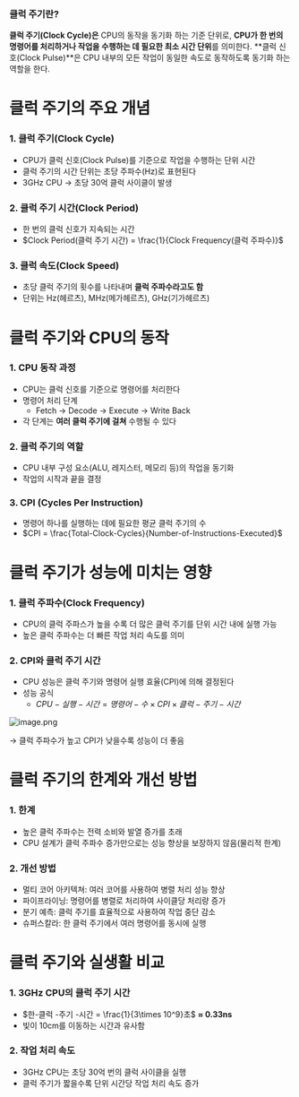 ### 클럭 주기란?

**클럭 주기(Clock Cycle)은** CPU의 동작을 동기화 하는 기준 단위로, **CPU가 한 번의 명령어를 처리하거나 작업을 수행하는 데 필요한 최소 시간 단위**를 의미한다. **클럭 신호(Clock Pulse)**은 CPU 내부의 모든 작업이 동일한 속도로 동작하도록 동기화 하는 역할을 한다.

# 클럭 주기의 주요 개념

### 1. 클럭 주기(Clock Cycle)

- CPU가 클럭 신호(Clock Pulse)를 기준으로 작업을 수행하는 단위 시간
- 클럭 주기의 시간 단위는 초당 주파수(Hz)로 표현된다
- 3GHz CPU → 초당 30억 클럭 사이클이 발생

### 2. 클럭 주기 시간(Clock Period)

- 한 번의 클럭 신호가 지속되는 시간
- $Clock Period(클럭 주기 시간) = \frac{1}{Clock Frequency(클럭 주파수)}$

### 3. 클럭 속도(Clock Speed)

- 초당 클럭 주기의 횟수를 나타내며 **클럭 주파수라고도 함**
- 단위는 Hz(헤르츠), MHz(메가헤르츠), GHz(기가헤르츠)

# 클럭 주기와 CPU의 동작

### 1. CPU 동작 과정

- CPU는 클럭 신호를 기준으로 명령어를 처리한다
- 명령어 처리 단계
  - Fetch → Decode → Execute → Write Back
- 각 단계는 **여러 클럭 주기에 걸쳐** 수행될 수 있다

### 2. 클럭 주기의 역할

- CPU 내부 구성 요소(ALU, 레지스터, 메모리 등)의 작업을 동기화
- 작업의 시작과 끝을 결정

### 3. CPI (Cycles Per Instruction)

- 명령어 하나를 실행하는 데에 필요한 평균 클럭 주기의 수
- $CPI = \frac{Total-Clock-Cycles}{Number-of-Instructions-Executed}$

# 클럭 주기가 성능에 미치는 영향

### 1. 클럭 주파수(Clock Frequency)

- CPU의 클럭 주파스가 높을 수록 더 많은 클럭 주기를 단위 시간 내에 실행 가능
- 높은 클럭 주파수는 더 빠른 작업 처리 속도를 의미

### 2. CPI와 클럭 주기 시간

- CPU 성능은 클럭 주기와 명령어 실행 효율(CPI)에 의해 결정된다
- 성능 공식
  - $CPU-실행-시간 = 명령어-수\times CPI\times 클럭-주기-시간$

![image.png](https://prod-files-secure.s3.us-west-2.amazonaws.com/68242557-e2bc-4f97-9376-3dc78501a66c/d0f8c1ff-ae10-4aa5-bd1e-50cdb2326b78/image.png)

→ 클럭 주파수가 높고 CPI가 낮을수록 성능이 더 좋음

# 클럭 주기의 한계와 개선 방법

### 1. 한계

- 높은 클럭 주파수는 전력 소비와 발열 증가를 초래
- CPU 설계가 클럭 주파수 증가만으로는 성능 향상을 보장하지 않음(물리적 한계)

### 2. 개선 방법

- 멀티 코어 아키텍쳐: 여러 코어를 사용하여 병렬 처리 성능 향상
- 파이프라이닝: 명령어를 병렬로 처리하여 사이클당 처리량 증가
- 분기 예측: 클럭 주기를 효율적으로 사용하여 작업 중단 감소
- 슈퍼스칼라: 한 클럭 주기에서 여러 명령어를 동시에 실행

# 클럭 주기와 실생활 비교

### 1. 3GHz CPU의 클럭 주기 시간

- $한-클럭 -주기 -시간 = \frac{1}{3\times 10^9}초$ **≈ 0.33ns**
- 빛이 10cm를 이동하는 시간과 유사함

### 2. 작업 처리 속도

- 3GHz CPU는 초당 30억 번의 클럭 사이클을 실행
- 클럭 주기가 짧을수록 단위 시간당 작업 처리 속도 증가

